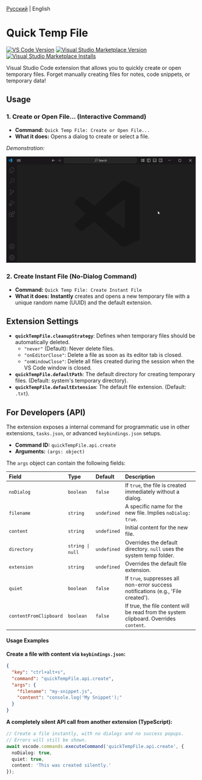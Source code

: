 [Русский](README.ru.md) | English

# Quick Temp File

[![VS Code Version](https://img.shields.io/badge/vscode-^1.80.0-blue.svg)](https://code.visualstudio.com) [![Visual Studio Marketplace Version](https://img.shields.io/vscode-marketplace/v/slyf.quick-temp-file.svg)](https://marketplace.visualstudio.com/items?itemName=slyf.quick-temp-file) [![Visual Studio Marketplace Installs](https://img.shields.io/vscode-marketplace/i/slyf.quick-temp-file.svg)](https://marketplace.visualstudio.com/items?itemName=slyf.quick-temp-file)

Visual Studio Code extension that allows you to quickly create or open temporary files. Forget manually creating files for notes, code snippets, or temporary data!

## Usage

### 1. Create or Open File... (Interactive Command)

* **Command:** `Quick Temp File: Create or Open File...`
* **What it does:** Opens a dialog to create or select a file.

*Demonstration:*

![Quick Temp File](images/demo.gif)

### 2. Create Instant File (No-Dialog Command)

* **Command:** `Quick Temp File: Create Instant File`
* **What it does:** **Instantly** creates and opens a new temporary file with a unique random name (UUID) and the default extension.

## Extension Settings

* **`quickTempFile.cleanupStrategy`**: Defines when temporary files should be automatically deleted.
  * `"never"` (Default): Never delete files.
  * `"onEditorClose"`: Delete a file as soon as its editor tab is closed.
  * `"onWindowClose"`: Delete all files created during the session when the VS Code window is closed.
* **`quickTempFile.defaultPath`**: The default directory for creating temporary files. (Default: system's temporary directory).
* **`quickTempFile.defaultExtension`**: The default file extension. (Default: `.txt`).

## For Developers (API)

The extension exposes a internal command for programmatic use in other extensions, `tasks.json`, or advanced `keybindings.json` setups.

* **Command ID:** `quickTempFile.api.create`
* **Arguments:** `(args: object)`

The `args` object can contain the following fields:

| Field | Type | Default | Description |
| :--- | :--- | :--- | :--- |
| `noDialog` | `boolean` | `false` | If `true`, the file is created immediately without a dialog. |
| `filename` | `string` | `undefined` | A specific name for the new file. Implies `noDialog: true`. |
| `content` | `string` | `undefined` | Initial content for the new file. |
| `directory`| `string \| null` | `undefined`| Overrides the default directory. `null` uses the system temp folder. |
| `extension`| `string` | `undefined` | Overrides the default file extension. |
| `quiet` | `boolean` | `false` | If `true`, suppresses all non-error success notifications (e.g., 'File created'). |
| `contentFromClipboard` |	`boolean` |	`false` |	If true, the file content will be read from the system clipboard. Overrides `content`. |

#### Usage Examples

**Create a file with content via `keybindings.json`:**
```json
{
  "key": "ctrl+alt+s",
  "command": "quickTempFile.api.create",
  "args": {
    "filename": "my-snippet.js",
    "content": "console.log('My Snippet');"
  }
}
```

**A completely silent API call from another extension (TypeScript):**
```typescript
// Create a file instantly, with no dialogs and no success popups.
// Errors will still be shown.
await vscode.commands.executeCommand('quickTempFile.api.create', {
  noDialog: true,
  quiet: true,
  content: 'This was created silently.'
});
```